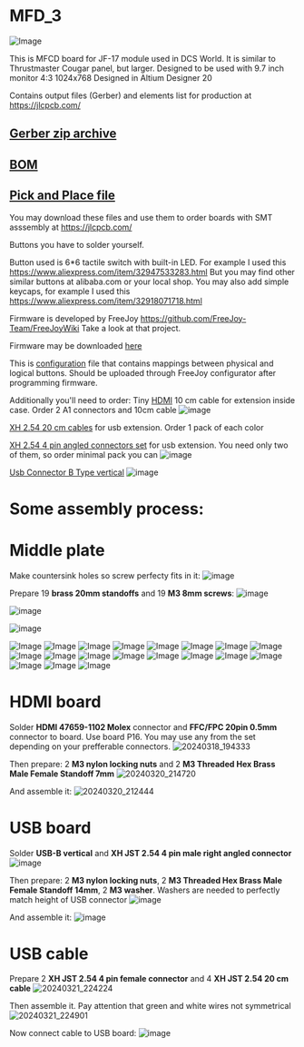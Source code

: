 # MFD_3
![Image](https://github.com/godor2008/MFD_3/blob/small_buttons/MFD/Image/small_buttons.jpg)

This is MFCD board for JF-17 module used in DCS World. It is similar to Thrustmaster Cougar panel, but larger. Designed to be used with 9.7 inch monitor 4:3 1024x768
Designed in Altium Designer 20

Contains output files (Gerber) and elements list for production at https://jlcpcb.com/

[Gerber zip archive](https://github.com/godor2008/MFD_3/blob/small_buttons/MFD/Project%20Outputs%20for%20Mfd3/Project%20Outputs%20for%20Mfd3.zip)
---------------
[BOM](https://github.com/godor2008/MFD_3/blob/small_buttons/MFD/Project%20Outputs%20for%20Mfd3/Bill%20of%20Materials-Mfd3.xlsx)
-------------
[Pick and Place file](https://github.com/godor2008/MFD_3/blob/small_buttons/MFD/Project%20Outputs%20for%20Mfd3/Pick%20Place%20for%20Mfd3.csv)
-----------
You may download these files and use them to order boards with SMT asssembly at https://jlcpcb.com/

Buttons you have to solder yourself.

Button used is 6*6 tactile switch with built-in LED. For example I used this https://www.aliexpress.com/item/32947533283.html
But you may find other similar buttons at alibaba.com or your local shop.
You may also add simple keycaps, for example I used this https://www.aliexpress.com/item/32918071718.html

Firmware is developed by FreeJoy https://github.com/FreeJoy-Team/FreeJoyWiki
Take a look at that project. 

Firmware may be downloaded [here](https://github.com/godor2008/MFD_3/blob/small_buttons/MFD/Firmware/FreeJoy_v1_7_1b3.hex)

This is [configuration](https://github.com/godor2008/MFD_3/blob/small_buttons/MFD/Firmware/new_FreeJoyLeft.cfg) file that contains mappings between physical and logical buttons. Should be uploaded through FreeJoy configurator after programming firmware.

Additionally you'll need to order:
Tiny [HDMI](https://vi.aliexpress.com/item/33057698628.html) 10 cm cable for extension inside case. Order 2 A1 connectors and 10cm cable
![image](https://github.com/godor2008/MFD_3/assets/1040630/173b196d-916a-4216-9e6a-b11b741dd1af)

[XH 2.54 20 cm cables](https://vi.aliexpress.com/item/1005002160765607.html) for usb extension. Order 1 pack of each color

[XH 2.54 4 pin angled connectors set](https://vi.aliexpress.com/item/4000029752260.html) for usb extension. You need only two of them, so order minimal pack you can
![image](https://github.com/godor2008/MFD_3/assets/1040630/b1e457af-7536-40e4-b954-ec63185189ee)

[Usb Connector B Type vertical](https://vi.aliexpress.com/item/32947971157.html)
![image](https://github.com/godor2008/MFD_3/assets/1040630/5e891ae7-79d2-415f-b64a-cc2c8a94e054)





# Some assembly process:

# Middle plate
Make countersink holes so screw perfecty fits in it:
![image](https://github.com/godor2008/MFD_3/assets/1040630/c6b313ae-16f2-4fa6-8e5a-dd94683cdaaf)

Prepare 19 **brass 20mm standoffs** and 19 **M3 8mm screws**:
![image](https://github.com/godor2008/MFD_3/assets/1040630/30bbc73b-e3de-4bdf-82d5-37a4c2673435)

![image](https://github.com/godor2008/MFD_3/assets/1040630/4c4778ec-4bcc-4461-99d4-3b523ac12dd3)

![image](https://github.com/godor2008/MFD_3/assets/1040630/f4dcfc7c-a225-43a4-adcb-48c940849672)





![Image](https://github.com/godor2008/MFD_3/blob/small_buttons/Images/1.jpg)
![Image](https://github.com/godor2008/MFD_3/blob/small_buttons/Images/2.jpg)
![Image](https://github.com/godor2008/MFD_3/blob/small_buttons/Images/3.jpg)
![Image](https://github.com/godor2008/MFD_3/blob/small_buttons/Images/4.jpg)
![Image](https://github.com/godor2008/MFD_3/blob/small_buttons/Images/5.jpg)
![Image](https://github.com/godor2008/MFD_3/blob/small_buttons/Images/6.jpg)
![Image](https://github.com/godor2008/MFD_3/blob/small_buttons/Images/7.jpg)
![Image](https://github.com/godor2008/MFD_3/blob/small_buttons/Images/8.jpg)
![Image](https://github.com/godor2008/MFD_3/blob/small_buttons/Images/9.jpg)
![Image](https://github.com/godor2008/MFD_3/blob/small_buttons/Images/10.jpg)
![Image](https://github.com/godor2008/MFD_3/blob/small_buttons/Images/11.jpg)
![Image](https://github.com/godor2008/MFD_3/blob/small_buttons/Images/12.jpg)
![Image](https://github.com/godor2008/MFD_3/blob/small_buttons/Images/13.jpg)
![Image](https://github.com/godor2008/MFD_3/blob/small_buttons/Images/14.jpg)
![Image](https://github.com/godor2008/MFD_3/blob/small_buttons/Images/15.jpg)
![Image](https://github.com/godor2008/MFD_3/blob/small_buttons/Images/16.jpg)
![Image](https://github.com/godor2008/MFD_3/blob/small_buttons/Images/17.jpg)
![Image](https://github.com/godor2008/MFD_3/blob/small_buttons/Images/18.jpg)
![Image](https://github.com/godor2008/MFD_3/blob/small_buttons/Images/19.jpg)

# HDMI board
Solder **HDMI 47659-1102 Molex** connector and **FFC/FPC 20pin 0.5mm** connector to board. Use board P16. You may use any from the set depending on your prefferable connectors.
![20240318_194333](https://github.com/godor2008/MFD_3/assets/1040630/582cd13c-38ed-4669-8924-e5e7b32522d2)

Then prepare:
2 **M3 nylon locking nuts** and 2 **M3 Threaded Hex Brass Male Female Standoff 7mm**
![20240320_214720](https://github.com/godor2008/MFD_3/assets/1040630/60fbdf5e-7507-4745-a043-6cb139f78a28)

And assemble it:
![20240320_212444](https://github.com/godor2008/MFD_3/assets/1040630/1f68242c-530f-41b7-8fcf-dabf474bb29f)

# USB board
Solder **USB-B vertical** and **XH JST 2.54 4 pin male right angled connector**
![image](https://github.com/godor2008/MFD_3/assets/1040630/d5dbbd9d-60c8-45d6-afd0-b7f21dc5c638)

Then prepare:
2 **M3 nylon locking nuts**, 2 **M3 Threaded Hex Brass Male Female Standoff 14mm**, 2 **M3 washer**. Washers are needed to perfectly match height of USB connector
![image](https://github.com/godor2008/MFD_3/assets/1040630/1d336fee-7463-4753-b97d-260d3659b9c4)

And assemble it:
![image](https://github.com/godor2008/MFD_3/assets/1040630/5c7c7a5b-8d20-4427-ae99-c572f131d0af)

# USB cable
Prepare 2 **XH JST 2.54 4 pin female connector** and 4 **XH JST 2.54 20 cm cable**
![20240321_224224](https://github.com/godor2008/MFD_3/assets/1040630/f0f27c17-81c7-445b-afd2-94a185c74f62)

Then assemble it. Pay attention that green and white wires not symmetrical
![20240321_224901](https://github.com/godor2008/MFD_3/assets/1040630/ea61a222-f7c9-44fc-8069-09cbf0b823e0)

Now connect cable to USB board:
![image](https://github.com/godor2008/MFD_3/assets/1040630/f8eb0d91-fd96-4ca6-bd59-a634d54a4519)
